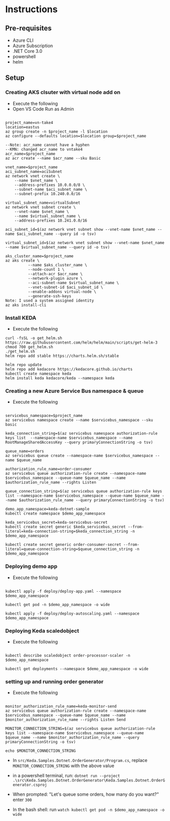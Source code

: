# Instructions

## Pre-requisites

- Azure CLI
- Azure Subscription
- .NET Core 3.0
- powershell
- helm

## Setup

### Creating AKS clsuter with virtual node add on

* Execute the following
* Open VS Code Run as Admin

```cli

project_name=vn-take4
location=eastus
az group create -n $project_name -l $location
az configure --defaults location=$location group=$project_name

--Note: acr_name cannot have a hyphen
--KMN: changed acr_name to vntake4
acr_name=$project_name
az acr create --name $acr_name --sku Basic

vnet_name=$project_name
aci_subnet_name=aciSubnet
az network vnet create \
    --name $vnet_name \
    --address-prefixes 10.0.0.0/8 \
    --subnet-name $aci_subnet_name \
    --subnet-prefix 10.240.0.0/16

virtual_subnet_name=virtualSubnet
az network vnet subnet create \
    --vnet-name $vnet_name \
    --name $virtual_subnet_name \
    --address-prefixes 10.241.0.0/16

aci_subnet_id=$(az network vnet subnet show --vnet-name $vnet_name --name $aci_subnet_name --query id -o tsv)

virtual_subnet_id=$(az network vnet subnet show --vnet-name $vnet_name --name $virtual_subnet_name --query id -o tsv)

aks_cluster_name=$project_name
az aks create \
          --name $aks_cluster_name \
          --node-count 1 \
          --attach-acr $acr_name \
          --network-plugin azure \
          --aci-subnet-name $virtual_subnet_name \
          --vnet-subnet-id $aci_subnet_id \
          --enable-addons virtual-node \
          --generate-ssh-keys
Note: I used a system assigned identity
az aks install-cli

```

### Install KEDA

* Execute the following

```cli
curl -fsSL -o get_helm.sh https://raw.githubusercontent.com/helm/helm/main/scripts/get-helm-3
chmod 700 get_helm.sh
./get_helm.sh
helm repo add stable https://charts.helm.sh/stable

helm repo update
helm repo add kedacore https://kedacore.github.io/charts
kubectl create namespace keda
helm install keda kedacore/keda --namespace keda

```

### Creating a new Azure Service Bus namespace & queue

* Execute the following

```cli

servicebus_namespace=$project_name
az servicebus namespace create --name $servicebus_namespace --sku basic

keda_connection_string=$(az servicebus namespace authorization-rule keys list  --namespace-name $servicebus_namespace --name RootManageSharedAccessKey --query primaryConnectionString -o tsv)

queue_name=orders
az servicebus queue create --namespace-name $servicebus_namespace --name $queue_name

authorization_rule_name=order-consumer
az servicebus queue authorization-rule create --namespace-name $servicebus_namespace --queue-name $queue_name --name $authorization_rule_name --rights Listen

queue_connection_string=$(az servicebus queue authorization-rule keys list --namespace-name $servicebus_namespace --queue-name $queue_name --name $authorization_rule_name --query primaryConnectionString -o tsv)

demo_app_namespace=keda-dotnet-sample
kubectl create namespace $demo_app_namespace

keda_servicebus_secret=keda-servicebus-secret
kubectl create secret generic $keda_servicebus_secret --from-literal=keda-connection-string=$keda_connection_string -n $demo_app_namespace

kubectl create secret generic order-consumer-secret --from-literal=queue-connection-string=$queue_connection_string -n $demo_app_namespace

```

### Deploying demo app

* Execute the following

```cli

kubectl apply -f deploy/deploy-app.yaml --namespace $demo_app_namespace

kubectl get pod -n $demo_app_namespace -o wide

kubectl apply -f deploy/deploy-autoscaling.yaml --namespace $demo_app_namespace

```

### Deploying Keda scaledobject

* Execute the following

```cli

kubectl describe scaledobject order-processor-scaler -n $demo_app_namespace

kubectl get deployments --namespace $demo_app_namespace -o wide

```

### setting up and running order generator

* Execute the following

```cli

monitor_authorization_rule_name=keda-monitor-send
az servicebus queue authorization-rule create --namespace-name $servicebus_namespace --queue-name $queue_name --name $monitor_authorization_rule_name --rights Listen Send

MONITOR_CONNECTION_STRING=$(az servicebus queue authorization-rule keys list --namespace-name $servicebus_namespace --queue-name $queue_name --name $monitor_authorization_rule_name --query primaryConnectionString -o tsv)

echo $MONITOR_CONNECTION_STRING

```

* In `src/Keda.Samples.Dotnet.OrderGenerator/Program.cs`, replace  `MONITOR_CONNECTION_STRING` with the above value

* in a powershell terminal, run: `dotnet run --project .\src\Keda.Samples.Dotnet.OrderGenerator\Keda.Samples.Dotnet.OrderGenerator.csproj`

* When prompted: "Let's queue some orders, how many do you want?" enter `300` 

* In the bash shell: run `watch kubectl get pod -n $demo_app_namespace -o wide`
